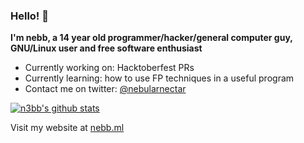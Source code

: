 ### Hello! 👋
**I'm nebb, a 14 year old programmer/hacker/general computer guy, GNU/Linux user and free software enthusiast**
- Currently working on: Hacktoberfest PRs
- Currently learning: how to use FP techniques in a useful program
- Contact me on twitter: [@nebularnectar](https://twitter.com/nebularnectar)

[![n3bb's github stats](https://github-readme-stats.vercel.app/api?username=n3bb)](https://github.com/anuraghazra/github-readme-stats)

Visit my website at [nebb.ml](https://nebb.ml)
